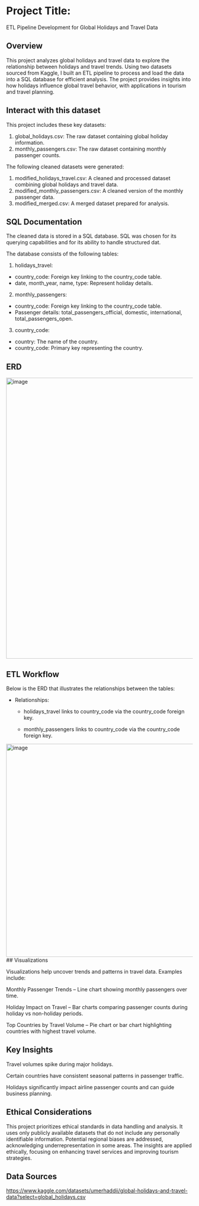 # Project Title:
ETL Pipeline Development for Global Holidays and Travel Data

## Overview 

This project analyzes global holidays and travel data to explore the relationship between holidays and travel trends. Using two datasets sourced from Kaggle, I built an ETL pipeline to process and load the data into a SQL database for efficient analysis. The project provides insights into how holidays influence global travel behavior, with applications in tourism and travel planning.

## Interact with this dataset

This project includes these key datasets:

  1. global_holidays.csv: The raw dataset containing global holiday information.
  2. monthly_passengers.csv: The raw dataset containing monthly passenger counts.

The following cleaned datasets were generated:

1. modified_holidays_travel.csv: A cleaned and processed dataset combining global holidays and travel data.
2. modified_monthly_passengers.csv: A cleaned version of the monthly passenger data.
3. modified_merged.csv: A merged dataset prepared for analysis.

## SQL Documentation 

The cleaned data is stored in a SQL database. SQL was chosen for its querying capabilities and for its ability to handle structured dat. 

The database consists of the following tables:

1. holidays_travel:
  - country_code: Foreign key linking to the country_code table.
  - date, month_year, name, type: Represent holiday details.
2. monthly_passengers:
  - country_code: Foreign key linking to the country_code table.
  - Passenger details: total_passengers_official, domestic, international, total_passengers_open.
3. country_code:
  - country: The name of the country.
  - country_code: Primary key representing the country.

## ERD 

<img width="758" alt="image" src="https://github.com/user-attachments/assets/14bb277d-9725-4736-ac6f-a3503cc9afb3" />

## ETL Workflow

Below is the ERD that illustrates the relationships between the tables:

- Relationships:

  - holidays_travel links to country_code via the country_code foreign key.

  - monthly_passengers links to country_code via the country_code foreign key.
 
<img width="575" alt="image" src="https://github.com/user-attachments/assets/ff7c54bd-4ece-4b88-bd6c-3da9ac7cb625" />
## Visualizations

Visualizations help uncover trends and patterns in travel data. Examples include:

Monthly Passenger Trends – Line chart showing monthly passengers over time.

Holiday Impact on Travel – Bar charts comparing passenger counts during holiday vs non-holiday periods.

Top Countries by Travel Volume – Pie chart or bar chart highlighting countries with highest travel volume.
## Key Insights

Travel volumes spike during major holidays.

Certain countries have consistent seasonal patterns in passenger traffic.

Holidays significantly impact airline passenger counts and can guide business planning.

## Ethical Considerations

This project prioritizes ethical standards in data handling and analysis. It uses only publicly available datasets that do not include any personally identifiable information. Potential regional biases are addressed, acknowledging underrepresentation in some areas. The insights are applied ethically, focusing on enhancing travel services and improving tourism strategies.

## Data Sources 

https://www.kaggle.com/datasets/umerhaddii/global-holidays-and-travel-data?select=global_holidays.csv


